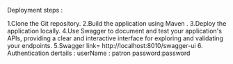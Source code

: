 Deployment steps :

1.Clone the Git repository.
2.Build the application using Maven .
3.Deploy the application locally.
4.Use Swagger to document and test your application's APIs, providing a clear and interactive interface for exploring and validating your endpoints.
5.Swagger link= http://localhost:8010/swagger-ui
6. Authentication dertails : userName : patron  password:password

